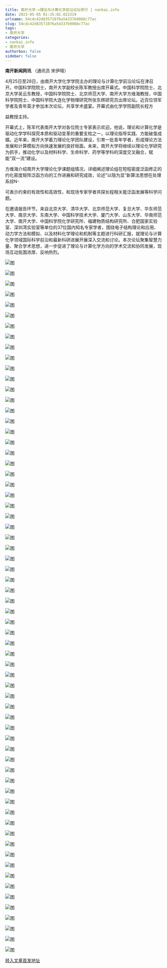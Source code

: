 ```yaml
---
title: 南开大学->理论与计算化学前沿论坛举行 | nankai.info
date: 2023-05-05 01:35:02.022319
urlname: 54cdc42d83571076a54337b9068c77ac
slug: 54cdc42d83571076a54337b9068c77ac
tags: 
- 南开大学
categories:
- nankai.info
- 南开大学
authorbox: false
sidebar: false
---
```

**南开新闻网讯** （通讯员 宋伊晴）

4月25日至28日，由南开大学化学学院主办的理论与计算化学前沿论坛在津召开。中国科学院院士，南开大学副校长陈军教授出席开幕式。中国科学院院士、北京大学吴云东教授，中国科学院院士、北京师范大学、南开大学方维海教授，中国科学院院士、中国科学院大连化学物理研究所张东辉研究员出席论坛。近百位领军学者及青年英才参加本次论坛，共享学术盛宴。开幕式由化学学院副院长程方
<!--more-->
益教授主持。

开幕式上，陈军代表南开大学对各位院士专家表示欢迎。他说，理论和计算化学是驱动化学学科探究本质和驱动变革的重要支柱之一，以理论指导实践、方能破茧成蝶。近年来，南开大学着力理论化学团队建设，引育一批青年学者，形成理论方法发展和计算模拟方向快速发展的良好局面。未来，南开大学将继续以理论化学研究为抓手，推动化学以及材料科学、生命科学、药学等学科的深度交叉融合，赋能“双一流”建设。

方维海介绍南开大学理论化学课题组情况，详细阐述理论组在短程密度泛函修正的约化密度矩阵泛函方向的工作进展和研究成效，论述“以隐为显”新算法思想在处理系综N-

可表示约束的有效性和高效性，和现场专家学者共探长程相关能泛函发展等科学问题。

在邀请报告环节，来自北京大学、清华大学、北京师范大学、复旦大学、华东师范大学、南京大学、东南大学、中国科学技术大学、厦门大学、山东大学、华南师范大学、南开大学、中国科学院化学研究所、福建物质结构研究所、合肥国家实验室、深圳湾实验室等单位的37位国内知名专家学者，围绕电子结构理论和应用、动力学方法和模拟、以及材料化学理论和机制等主题进行科研汇报，就理论与计算化学领域国际科学前沿和最新科研进展开展深入交流和讨论。本次论坛聚集智慧力量、聚合学术思想，进一步促进了理论与计算化学方向的学术交流和协同发展，现场互动氛围浓厚、反响热烈。

![图](https://news.nankai.edu.cn/ywsd/system/2023/04/29/g)

![图](https://news.nankai.edu.cn/ywsd/system/2023/04/29/p)

![图](https://news.nankai.edu.cn/ywsd/system/2023/04/29/j)

![图](https://news.nankai.edu.cn/ywsd/system/2023/04/29/)

![图](https://news.nankai.edu.cn/ywsd/system/2023/04/29/b)

![图](https://news.nankai.edu.cn/ywsd/system/2023/04/29/4)

![图](https://news.nankai.edu.cn/ywsd/system/2023/04/29/7)

![图](https://news.nankai.edu.cn/ywsd/system/2023/04/29/b)

![图](https://news.nankai.edu.cn/ywsd/system/2023/04/29/1)

![图](https://news.nankai.edu.cn/ywsd/system/2023/04/29/0)

![图](https://news.nankai.edu.cn/ywsd/system/2023/04/29/0)

![图](https://news.nankai.edu.cn/ywsd/system/2023/04/29/7)

![图](https://news.nankai.edu.cn/ywsd/system/2023/04/29/_)

![图](https://news.nankai.edu.cn/ywsd/system/2023/04/29/5)

![图](https://news.nankai.edu.cn/ywsd/system/2023/04/29/4)

![图](https://news.nankai.edu.cn/ywsd/system/2023/04/29/1)

![图](https://news.nankai.edu.cn/ywsd/system/2023/04/29/2)

![图](https://news.nankai.edu.cn/ywsd/system/2023/04/29/5)

![图](https://news.nankai.edu.cn/ywsd/system/2023/04/29/0)

![图](https://news.nankai.edu.cn/ywsd/system/2023/04/29/0)

![图](https://news.nankai.edu.cn/ywsd/system/2023/04/29/0)

![图](https://news.nankai.edu.cn/ywsd/system/2023/04/29/3)

![图](https://news.nankai.edu.cn/ywsd/system/2023/04/29/0)

![图](https://news.nankai.edu.cn/ywsd/system/2023/04/29/0)

![图](https://news.nankai.edu.cn/)

![图](https://news.nankai.edu.cn/ywsd/system/2023/04/29/1)

![图](https://news.nankai.edu.cn/ywsd/system/2023/04/29/2)

![图](https://news.nankai.edu.cn/ywsd/system/2023/04/29/5)

![图](https://news.nankai.edu.cn/)

![图](https://news.nankai.edu.cn/ywsd/system/2023/04/29/0)

![图](https://news.nankai.edu.cn/ywsd/system/2023/04/29/0)

![图](https://news.nankai.edu.cn/ywsd/system/2023/04/29/0)

![图](https://news.nankai.edu.cn/)

![图](https://news.nankai.edu.cn/ywsd/system/2023/04/29/3)

![图](https://news.nankai.edu.cn/ywsd/system/2023/04/29/0)

![图](https://news.nankai.edu.cn/ywsd/system/2023/04/29/0)

![图](https://news.nankai.edu.cn/)

![图](https://news.nankai.edu.cn/ywsd/system/2023/04/29/c)

![图](https://news.nankai.edu.cn/ywsd/system/2023/04/29/i)

![图](https://news.nankai.edu.cn/ywsd/system/2023/04/29/p)

![图](https://news.nankai.edu.cn/)

![图](https://news.nankai.edu.cn/ywsd/system/2023/04/29/n)

![图](https://news.nankai.edu.cn/ywsd/system/2023/04/29/c)

![图](https://news.nankai.edu.cn/ywsd/system/2023/04/29/)

![图](https://news.nankai.edu.cn/ywsd/system/2023/04/29/u)

![图](https://news.nankai.edu.cn/ywsd/system/2023/04/29/d)

![图](https://news.nankai.edu.cn/ywsd/system/2023/04/29/e)

![图](https://news.nankai.edu.cn/ywsd/system/2023/04/29/)

![图](https://news.nankai.edu.cn/ywsd/system/2023/04/29/i)

![图](https://news.nankai.edu.cn/ywsd/system/2023/04/29/a)

![图](https://news.nankai.edu.cn/ywsd/system/2023/04/29/k)

![图](https://news.nankai.edu.cn/ywsd/system/2023/04/29/n)

![图](https://news.nankai.edu.cn/ywsd/system/2023/04/29/a)

![图](https://news.nankai.edu.cn/ywsd/system/2023/04/29/n)

![图](https://news.nankai.edu.cn/ywsd/system/2023/04/29/)

![图](https://news.nankai.edu.cn/ywsd/system/2023/04/29/s)

![图](https://news.nankai.edu.cn/ywsd/system/2023/04/29/w)

![图](https://news.nankai.edu.cn/ywsd/system/2023/04/29/e)

![图](https://news.nankai.edu.cn/ywsd/system/2023/04/29/n)

![图](https://news.nankai.edu.cn/)

![图](https://news.nankai.edu.cn/)

![图](https://news.nankai.edu.cn/ywsd/system/2023/04/29/:)

![图](https://news.nankai.edu.cn/ywsd/system/2023/04/29/p)

![图](https://news.nankai.edu.cn/ywsd/system/2023/04/29/t)

![图](https://news.nankai.edu.cn/ywsd/system/2023/04/29/t)

![图](https://news.nankai.edu.cn/ywsd/system/2023/04/29/h)

[转入文章首发地址](https://news.nankai.edu.cn/ywsd/system/2023/04/29/030055835.shtml)